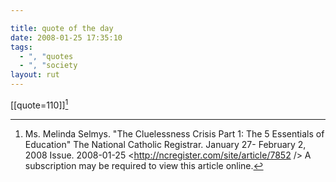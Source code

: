 ```yaml
---

title: quote of the day
date: 2008-01-25 17:35:10
tags:
  - ", "quotes
  - ", "society
layout: rut
---
```


[[quote=110]][^200801251]

[^200801251]: Ms. Melinda Selmys.  "The Cluelessness Crisis Part 1: The 5 Essentials of Education"  The National Catholic Registrar.  January 27- February 2, 2008 Issue.  2008-01-25 <http://ncregister.com/site/article/7852 /> A subscription may be required to view this article online.

